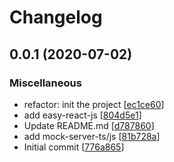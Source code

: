 # Changelog

<a name="0.0.1"></a>
## 0.0.1 (2020-07-02)

### Miscellaneous

-  refactor: init the project [[ec1ce60](https://github.com/lyandzao/zao-project-template/commit/ec1ce60f7d52136e59d1b37d40d49a971c516559)]
-  add easy-react-js [[804d5e1](https://github.com/lyandzao/zao-project-template/commit/804d5e181cf8048d031cf24fe40723ddd808e90f)]
-  Update README.md [[d787860](https://github.com/lyandzao/zao-project-template/commit/d7878603698a036ce248939d921564907d8c76fb)]
-  add mock-server-ts/js [[81b728a](https://github.com/lyandzao/zao-project-template/commit/81b728a8139a9537721744c48dff11cd0d5014f5)]
-  Initial commit [[776a865](https://github.com/lyandzao/zao-project-template/commit/776a86564d61327498081b6f61438801c33bdd80)]


